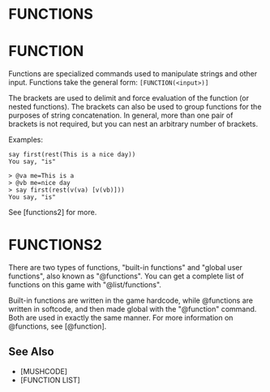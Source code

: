 # FUNCTIONS
# FUNCTION
  Functions are specialized commands used to manipulate strings and other input. Functions take the general form: `[FUNCTION(<input>)]`

  The brackets are used to delimit and force evaluation of the function (or nested functions). The brackets can also be used to group functions for the purposes of string concatenation. In general, more than one pair of brackets is not required, but you can nest an arbitrary number of brackets.

  Examples:
```
say first(rest(This is a nice day))
You say, "is"
```

    > @va me=This is a
    > @vb me=nice day
    > say first(rest(v(va) [v(vb)]))
    You say, "is"

  See [functions2] for more.
# FUNCTIONS2
  There are two types of functions, "built-in functions" and "global user functions", also known as "@functions". You can get a complete list of functions on this game with "@list/functions".

  Built-in functions are written in the game hardcode, while @functions are written in softcode, and then made global with the "@function" command. Both are used in exactly the same manner. For more information on @functions, see [@function].


## See Also
- [MUSHCODE]
- [FUNCTION LIST]


